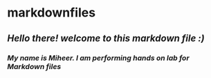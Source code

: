 # markdownfiles

## *Hello there! welcome to this markdown file :)*

### ***My name is Miheer. I am performing hands on lab for Markdown files***
